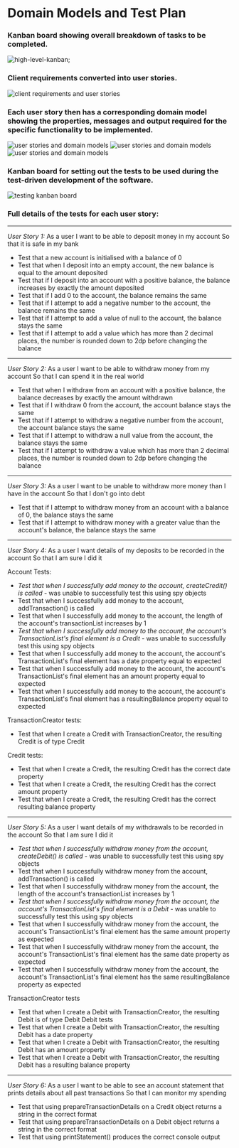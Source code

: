 # Domain Models and Test Plan

### Kanban board showing overall breakdown of tasks to be completed.
![high-level-kanban](./screenshots/bank-high-level-kanban.png);

### Client requirements converted into user stories.
![client requirements and user stories](./screenshots/bank-client-reqs-and-user-stories.png)

### Each user story then has a corresponding domain model showing the properties, messages and output required for the specific functionality to be implemented.

![user stories and domain models](./screenshots/bank-user-stories-and-domain-models1.png)
![user stories and domain models](./screenshots/bank-user-stories-and-domain-models2.png)
![user stories and domain models](./screenshots/bank-user-stories-and-domain-models3.png)

### Kanban board for setting out the tests to be used during the test-driven development of the software.

![testing kanban board](./screenshots/bank-testing-kanban.png)

### Full details of the tests for each user story:
---
*User Story 1:*
As a user
I want to be able to deposit money in my account
So that it is safe in my bank

* Test that a new account is initialised with a balance of 0
* Test that when I deposit into an empty account, the new balance is equal to the amount deposited
* Test that if I deposit into an account with a positive balance, the balance increases by exactly the amount deposited
* Test that if I add 0 to the account, the balance remains the same
* Test that if I attempt to add a negative number to the account, the balance remains the same
* Test that if I attempt to add a value of null to the account, the balance stays the same
* Test that if I attempt to add a value which has more than 2 decimal places, the number is rounded down to 2dp before changing the balance
---
*User Story 2:*
As a user
I want to be able to withdraw money from my account
So that I can spend it in the real world

* Test that when I withdraw from an account with a positive balance, the balance decreases by exactly the amount withdrawn
* Test that if I withdraw 0 from the account, the account balance stays the same
* Test that if I attempt to withdraw a negative number from the account, the account balance stays the same
* Test that if I attempt to withdraw a null value from the account, the balance stays the same
* Test that if I attempt to withdraw a value which has more than 2 decimal places, the number is rounded down to 2dp before changing the balance
---
*User Story 3:*
As a user
I want to be unable to withdraw more money than I have in the account
So that I don't go into debt

* Test that if I attempt to withdraw money from an account with a balance of 0, the balance stays the same
* Test that if I attempt to withdraw money with a greater value than the account's balance, the balance stays the same
---
*User Story 4:*
As a user
I want details of my deposits to be recorded in the account
So that I am sure I did it

Account Tests:
* *Test that when I successfully add money to the account, createCredit() is called* - was unable to successfully test this using spy objects
* Test that when I successfully add money to the account, addTransaction() is called
* Test that when I successfully add money to the account, the length of the account's transactionList increases by 1
* *Test that when I successfully add money to the account, the account's TransactionList's final element is a Credit* - was unable to successfully test this using spy objects
* Test that when I successfully add money to the account, the account's TransactionList's final element has a date property equal to expected
* Test that when I successfully add money to the account, the account's TransactionList's final element has an amount property equal to expected
* Test that when I successfully add money to the account, the account's TransactionList's final element has a resultingBalance property equal to expected

TransactionCreator tests:
* Test that when I create a Credit with TransactionCreator, the resulting Credit is of type Credit

Credit tests:
* Test that when I create a Credit, the resulting Credit has the correct date property
* Test that when I create a Credit, the resulting Credit has the correct amount property
* Test that when I create a Credit, the resulting Credit has the correct resulting balance property
---
*User Story 5:*
As a user
I want details of my withdrawals to be recorded in the account
So that I am sure I did it

* *Test that when I successfully withdraw money from the account, createDebit() is called* - was unable to successfully test this using spy objects
* Test that when I successfully withdraw money from the account, addTransaction() is called
* Test that when I successfully withdraw money from the account, the length of the account's transactionList increases by 1
* *Test that when I successfully withdraw money from the account, the account's TransactionList's final element is a Debit* - was unable to successfully test this using spy objects
* Test that when I successfully withdraw money from the account, the account's TransactionList's final element has the same amount property as expected
* Test that when I successfully withdraw money from the account, the account's TransactionList's final element has the same date property as expected
* Test that when I successfully withdraw money from the account, the account's TransactionList's final element has the same resultingBalance property as expected

TransactionCreator tests
* Test that when I create a Debit with TransactionCreator, the resulting Debit is of type Debit
Debit tests
* Test that when I create a Debit with TransactionCreator, the resulting Debit has a date property
* Test that when I create a Debit with TransactionCreator, the resulting Debit has an amount property
* Test that when I create a Debit with TransactionCreator, the resulting Debit has a resulting balance property
---
*User Story 6:*
As a user
I want to be able to see an account statement that prints details about all past transactions
So that I can monitor my spending

* Test that using prepareTransactionDetails on a Credit object returns a string in the correct format
* Test that using prepareTransactionDetails on a Debit object returns a string in the correct format
* Test that using printStatement() produces the correct console output